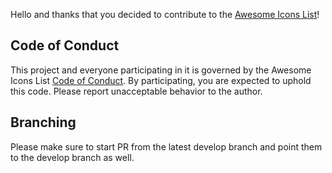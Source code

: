 Hello and thanks that you decided to contribute to the [Awesome Icons List](https://github.com/GinoPane/oc-awesomeiconslist-plugin)!

## Code of Conduct

This project and everyone participating in it is governed by the Awesome Icons List [Code of Conduct](CODE_OF_CONDUCT.md). By participating, you are expected to uphold this code. Please report unacceptable behavior to the author.

## Branching

Please make sure to start PR from the latest develop branch and point them to the develop branch as well.
